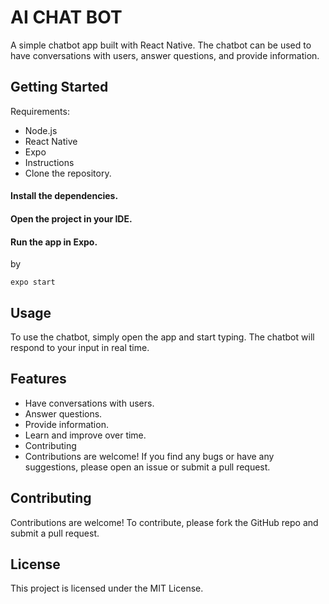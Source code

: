 # ****AI CHAT BOT****

A simple chatbot app built with React Native. The chatbot can be used to have conversations with users, answer questions, and provide information.

## Getting Started

Requirements:

- Node.js
- React Native
- Expo
- Instructions
- Clone the repository.

#### Install the dependencies.
#### Open the project in your IDE.
#### Run the app in Expo.
by 
```
expo start
```

## Usage

To use the chatbot, simply open the app and start typing. The chatbot will respond to your input in real time.

## Features

- Have conversations with users.
- Answer questions.
- Provide information.
- Learn and improve over time.
- Contributing
- Contributions are welcome! If you find any bugs or have any suggestions, please open an issue or submit a pull request.

## Contributing

Contributions are welcome! To contribute, please fork the GitHub repo and submit a pull request.

## License

This project is licensed under the MIT License.
